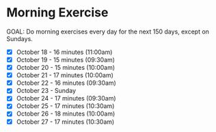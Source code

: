 # Morning Exercise

GOAL: Do morning exercises every day for the next 150 days, except on Sundays.

- [x] October 18 - 16 minutes (11:00am)
- [x] October 19 - 15 minutes (09:30am)
- [x] October 20 - 15 minutes (10:00am)
- [x] October 21 - 17 minutes (10:00am)
- [x] October 22 - 16 minutes (09:30am)
- [x] October 23 - Sunday
- [x] October 24 - 17 minutes (09:30am)
- [x] October 25 - 17 minutes (10:30am)
- [x] October 26 - 18 minutes (10:00am)
- [x] October 27 - 17 minutes (10:30am)
